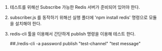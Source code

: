 1. 테스트를 위해선 Subscribe 가능한 Redis 서버가 준비되어 있어야 한다.

2. subscriber.js 를 동작하기 위해선 실행 폴더에 'npm install redis' 명령으로 모듈을 설치해야 한다.

3. redis-cli 툴을 이용해서 간단하게 publish 명령을 이용해 테스트 한다.

	##./redis-cli -a password publish "test-channel" "test message"
